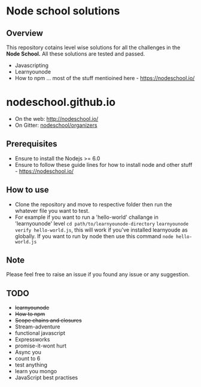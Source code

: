 # Node school solutions
## Overview
This repository cotains level wise solutions for all the challenges in the **Node School.**
All these solutions are tested and passed.
- Javascripting
- Learnyounode
- How to npm ...
 most of the stuff mentioined here - https://nodeschool.io/

nodeschool.github.io
====================

- On the web: http://nodeschool.io/
- On Gitter: [nodeschool/organizers](https://gitter.im/nodeschool/organizers)

## Prerequisites
- Ensure to install the Nodejs >= 6.0
- Ensure to follow these guide lines for how to install node and other stuff - https://nodeschool.io/
## How to use
- Clone the repository and move to respective folder then run the whatever file you want to test.
- For example if you want to run a 'hello-world' challange in 'learnyounode' level
`cd path/to/learnyounode-directory`
`learnyounode verify hello-world.js`, this will work if you've installed learnyoude as globally.
If you want to run by node then use this command `node hello-world.js`

## Note
Please feel free to raise an issue if you found any issue or any suggestion.

## TODO
- ~~learnyounode~~
- ~~How to npm~~
- ~~Scope chains and closures~~
- Stream-adventure
- functional javascript
- Expressworks
- promise-it-wont hurt
- Async you
- count to 6
- test anything
- learn you mongo
- JavaScript best practises
